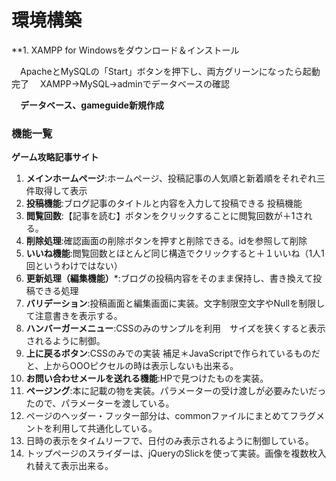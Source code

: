 # 環境構築

**1. XAMPP for Windowsをダウンロード＆インストール 

　ApacheとMySQLの「Start」ボタンを押下し、両方グリーンになったら起動完了
　XAMPP→MySQL→adminでデータベースの確認

　**データベース、gameguide新規作成**


###  機能一覧

**ゲーム攻略記事サイト**

1. **メインホームページ**:ホームページ、投稿記事の人気順と新着順をそれぞれ三件取得して表示
2. **投稿機能**:ブログ記事のタイトルと内容を入力して投稿できる 投稿機能
3. **閲覧回数**:【記事を読む】ボタンをクリックすることに閲覧回数が＋1される。
4. **削除処理**:確認画面の削除ボタンを押すと削除できる。idを参照して削除
5. **いいね機能**:閲覧回数とほとんど同じ構造でクリックすると＋１いいね（1人1回というわけではない）
6. **更新処理（編集機能）***:ブログの投稿内容をそのまま保持し、書き換えて投稿できる処理
7. **バリデーション**:投稿画面と編集画面に実装。文字制限空文字やNullを制限して注意書きを表示する。
8. **ハンバーガーメニュー**:CSSのみのサンプルを利用　サイズを狭くすると表示されるように制御。
9. **上に戻るボタン**:CSSのみでの実装 補足＊JavaScriptで作られているものだと、上からOOOピクセルの時は表示しないも出来る。
10. **お問い合わせメールを送れる機能**:HPで見つけたものを実装。
11. **ページング**:本に記載の物を実装。パラメーターの受け渡しが必要みたいだったので、パラメーターを渡している。 
12. ページのヘッダー・フッター部分は、commonファイルにまとめてフラグメントを利用して共通化している。 
13. 日時の表示をタイムリーフで、日付のみ表示されるように制御している。 
14. トップページのスライダーは、jQueryのSlickを使って実装。画像を複数枚入れ替えて表示出来る。